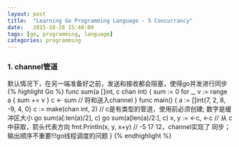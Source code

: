 ```yaml
---
layout: post
title:  "Learning Go Programming Language - 5 Concurrancy"
date:   2015-10-28 15:40:00
tags: [go, programming, language]
categories: programming
---
```


### 1. channel管道
默认情况下，在另一端准备好之前，发送和接收都会阻塞，使得go并发进行同步
{% highlight Go %}
func sum(a []int, c chan int) {
	sum := 0
	for _, v := range a {
		sum += v
	}
	c <- sum // 将和送入channel
}
func main() {
	a := []int{7, 2, 8, -9, 4, 0}
	c := make(chan int, 2)  // c是有类型的管道，使用前必须创建; 数字是缓冲区大小
	go sum(a[:len(a)/2], c)
	go sum(a[len(a)/2:], c)
	x, y := <-c, <-c // 从 c 中获取，箭头代表方向
	fmt.Println(x, y, x+y)  // -5 17 12，channel实现了 同步；输出顺序不重要!!!go线程调度的问题
}
{% endhighlight %}